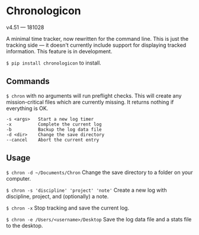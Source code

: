 # Chronologicon
v4.51 — 181028

A minimal time tracker, now rewritten for the command line. This is just the tracking side — it doesn't currently include support for displaying tracked information. This feature is in development.

`$ pip install chronologicon` to install.

## Commands
`$ chron` with no arguments will run preflight checks. This will create any mission-critical files which are currently missing. It returns nothing if everything is OK.

```
-s <args>   Start a new log timer
-x          Complete the current log
-b          Backup the log data file
-d <dir>    Change the save directory
--cancel    Abort the current entry
```

## Usage

`$ chron -d ~/Documents/Chron` Change the save directory to a folder on your computer.

`$ chron -s 'discipline' 'project' 'note'`
Create a new log with discipline, project, and (optionally) a note.

`$ chron -x`
Stop tracking and save the current log.

`$ chron -e /Users/<username>/Desktop`
Save the log data file and a stats file to the desktop.